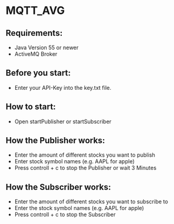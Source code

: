# MQTT_AVG
<h2>Requirements:</h2>

*  Java Version 55 or newer<br />
*  ActiveMQ Broker<br />
  
<h2>Before you start: </h2>

*  Enter your API-Key into the key.txt file.<br />

<h2>How to start:</h2>

*  Open startPublisher or startSubscriber<br />

<h2>How the Publisher works:</h2>

*  Enter the amount of different stocks you want to publish<br />
*  Enter stock symbol names (e.g. AAPL for apple)<br />
*  Press controll + c to stop the Publisher or wait 3 Minutes<br />
  
<h2>How the Subscriber works:</h2>

*  Enter the amount of different stocks you want to subscribe to<br />
*  Enter the stock symbol names (e.g. AAPL for apple)<br />
*  Press controll + c to stop the Subscriber<br />
